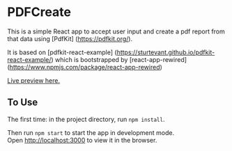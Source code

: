 # PDFCreate
This is a simple React app to accept user input and create a pdf report from that data using [PdfKit] (https://pdfkit.org/). 

It is based on [pdfkit-react-example] (https://sturtevant.github.io/pdfkit-react-example/) which is bootstrapped by [react-app-rewired] (https://www.npmjs.com/package/react-app-rewired) 

[Live preview here.](https://sturtevant.github.io/pdfkit-react-example/)


## To Use

The first time: in the project directory, run `npm install`.

Then run `npm start` to start the app in development mode.<br />
Open [http://localhost:3000](http://localhost:3000) to view it in the browser.




